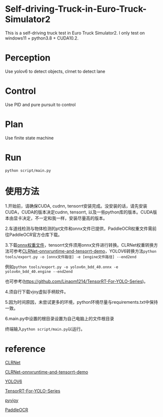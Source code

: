 # Self-driving-Truck-in-Euro-Truck-Simulator2
This is a self-driving truck test in Euro Truck Simulator2. I only test on windows11 + python3.8 + CUDA10.2.

# Perception
Use yolov6 to detect objects, clrnet to detect lane

# Control
Use PID and pure pursuit to control

# Plan
Use finite state machine


# Run
`python script/main.py`

# 使用方法
1.开始前，请确保CUDA, cudnn, tensorrt安装完成。没安装的话，请先安装CUDA，CUDA的版本决定cudnn, tensorrt, 以及一些python库的版本。CUDA版本由显卡决定，不一定和我一样，安装尽量高的版本。

2.车道线检测与物体检测的pt文件和onnx文件已提供，PaddleOCR权重文件需前往PaddleOCR官方仓库下载。

3.下载[onnx权重文件](https://github.com/Yutong-gannis/Self-driving-Truck-in-Euro-Truck-Simulator2/releases/tag/v1.0)，tensorrt文件须用onnx文件进行转换。CLRNet权重转换方法可参考[CLRNet-onnxruntime-and-tensorrt-demo](https://github.com/xuanandsix/CLRNet-onnxruntime-and-tensorrt-demo)，YOLOV6转换方法`python tools/export.py -o [onnx文件路径] -e [engine文件路径] --end2end`

例如`python tools/export.py -o yolov6n_bdd_40.onnx -e yolov6n_bdd_40.engine --end2end`

也可参考(https://github.com/Linaom1214/TensorRT-For-YOLO-Series)。

4.须自行下载vjoy虚拟手柄软件。

5.因为时间原因，未尝试更多的环境，python环境尽量与requirements.txt中保持一致。

6.main.py中设置的根目录设置为自己电脑上的文件根目录

终端输入`python script/main.py`以运行。

# reference
[CLRNet](https://github.com/Turoad/CLRNet)

[CLRNet-onnxruntime-and-tensorrt-demo](https://github.com/xuanandsix/CLRNet-onnxruntime-and-tensorrt-demo)

[YOLOV6](https://github.com/meituan/YOLOv6)

[TensorRT-For-YOLO-Series](https://github.com/Linaom1214/TensorRT-For-YOLO-Series)

[pyvjoy](https://github.com/tidzo/pyvjoy)

[PaddleOCR](https://github.com/PaddlePaddle/PaddleOCR)
